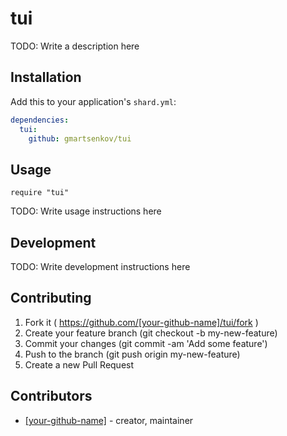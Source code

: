 # tui

TODO: Write a description here

## Installation

Add this to your application's `shard.yml`:

```yaml
dependencies:
  tui:
    github: gmartsenkov/tui
```

## Usage

```crystal
require "tui"
```

TODO: Write usage instructions here

## Development

TODO: Write development instructions here

## Contributing

1. Fork it ( https://github.com/[your-github-name]/tui/fork )
2. Create your feature branch (git checkout -b my-new-feature)
3. Commit your changes (git commit -am 'Add some feature')
4. Push to the branch (git push origin my-new-feature)
5. Create a new Pull Request

## Contributors

- [[your-github-name]](https://github.com/[your-github-name])  - creator, maintainer
